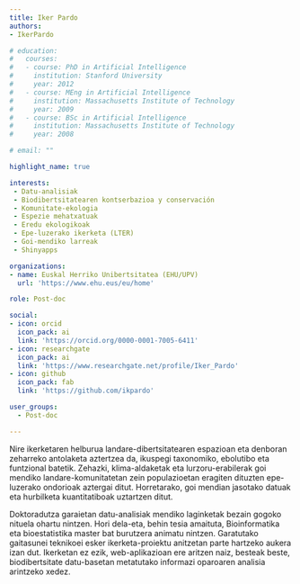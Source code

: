 ```yaml
---
title: Iker Pardo
authors:
- IkerPardo

# education:
#   courses:
#   - course: PhD in Artificial Intelligence
#     institution: Stanford University
#     year: 2012
#   - course: MEng in Artificial Intelligence
#     institution: Massachusetts Institute of Technology
#     year: 2009
#   - course: BSc in Artificial Intelligence
#     institution: Massachusetts Institute of Technology
#     year: 2008

# email: ""

highlight_name: true

interests:
 - Datu-analisiak
 - Biodibertsitatearen kontserbazioa y conservación
 - Komunitate-ekologia
 - Espezie mehatxatuak
 - Eredu ekologikoak
 - Epe-luzerako ikerketa (LTER)
 - Goi-mendiko larreak
 - Shinyapps

organizations:
- name: Euskal Herriko Unibertsitatea (EHU/UPV)
  url: 'https://www.ehu.eus/eu/home'

role: Post-doc

social:
- icon: orcid
  icon_pack: ai
  link: 'https://orcid.org/0000-0001-7005-6411'
- icon: researchgate
  icon_pack: ai
  link: 'https://www.researchgate.net/profile/Iker_Pardo'
- icon: github
  icon_pack: fab
  link: 'https://github.com/ikpardo'

user_groups: 
  - Post-doc

---
```


Nire ikerketaren helburua landare-dibertsitatearen espazioan eta denboran zeharreko antolaketa aztertzea da, ikuspegi taxonomiko, ebolutibo eta funtzional batetik. Zehazki, klima-aldaketak eta lurzoru-erabilerak goi mendiko landare-komunitatetan zein populazioetan eragiten dituzten epe-luzerako ondorioak aztergai ditut. Horretarako, goi mendian jasotako datuak eta hurbilketa kuantitatiboak uztartzen ditut.

Doktoradutza garaietan datu-analisiak mendiko laginketak bezain gogoko nituela ohartu nintzen. Hori dela-eta, behin tesia amaituta, Bioinformatika eta bioestatistika master bat burutzera animatu nintzen. Garatutako gaitasunei teknikoei esker ikerketa-proiektu anitzetan parte hartzeko aukera izan dut. Ikerketan ez ezik, web-aplikazioan ere aritzen naiz, besteak beste, biodibertsitate datu-basetan metatutako informazi oparoaren analisia arintzeko xedez.


